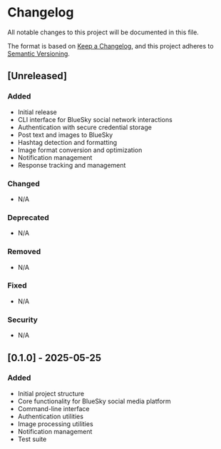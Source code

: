 # Changelog

All notable changes to this project will be documented in this file.

The format is based on [Keep a Changelog](https://keepachangelog.com/en/1.0.0/),
and this project adheres to [Semantic Versioning](https://semver.org/spec/v2.0.0.html).

## [Unreleased]

### Added
- Initial release
- CLI interface for BlueSky social network interactions
- Authentication with secure credential storage
- Post text and images to BlueSky
- Hashtag detection and formatting
- Image format conversion and optimization
- Notification management
- Response tracking and management

### Changed
- N/A

### Deprecated
- N/A

### Removed
- N/A

### Fixed
- N/A

### Security
- N/A

## [0.1.0] - 2025-05-25

### Added
- Initial project structure
- Core functionality for BlueSky social media platform
- Command-line interface
- Authentication utilities
- Image processing utilities
- Notification management
- Test suite
